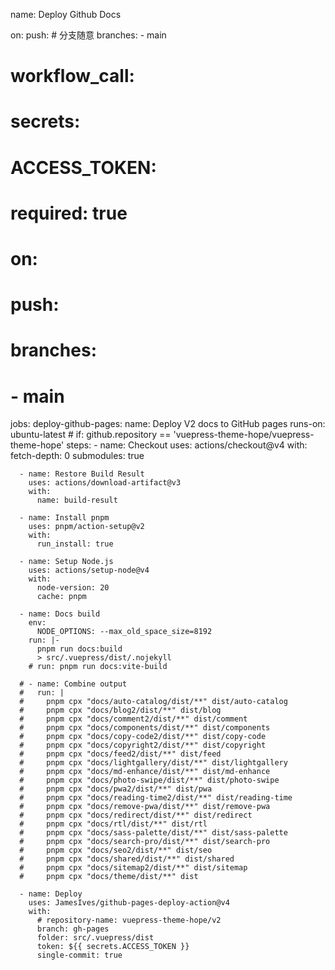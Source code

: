 name: Deploy Github Docs

on:
  push:
    # 分支随意
    branches:
      - main
  # workflow_call:
  #   secrets:
  #     ACCESS_TOKEN:
  #       required: true

# on:
#   push:
#     branches:
#       - main

jobs:
  deploy-github-pages:
    name: Deploy V2 docs to GitHub pages
    runs-on: ubuntu-latest
    # if: github.repository == 'vuepress-theme-hope/vuepress-theme-hope'
    steps:
      - name: Checkout
        uses: actions/checkout@v4
        with:
          fetch-depth: 0
          submodules: true

      - name: Restore Build Result
        uses: actions/download-artifact@v3
        with:
          name: build-result

      - name: Install pnpm
        uses: pnpm/action-setup@v2
        with:
          run_install: true

      - name: Setup Node.js
        uses: actions/setup-node@v4
        with:
          node-version: 20
          cache: pnpm

      - name: Docs build
        env:
          NODE_OPTIONS: --max_old_space_size=8192
        run: |-
          pnpm run docs:build
          > src/.vuepress/dist/.nojekyll
        # run: pnpm run docs:vite-build

      # - name: Combine output
      #   run: |
      #     pnpm cpx "docs/auto-catalog/dist/**" dist/auto-catalog
      #     pnpm cpx "docs/blog2/dist/**" dist/blog
      #     pnpm cpx "docs/comment2/dist/**" dist/comment
      #     pnpm cpx "docs/components/dist/**" dist/components
      #     pnpm cpx "docs/copy-code2/dist/**" dist/copy-code
      #     pnpm cpx "docs/copyright2/dist/**" dist/copyright
      #     pnpm cpx "docs/feed2/dist/**" dist/feed
      #     pnpm cpx "docs/lightgallery/dist/**" dist/lightgallery
      #     pnpm cpx "docs/md-enhance/dist/**" dist/md-enhance
      #     pnpm cpx "docs/photo-swipe/dist/**" dist/photo-swipe
      #     pnpm cpx "docs/pwa2/dist/**" dist/pwa
      #     pnpm cpx "docs/reading-time2/dist/**" dist/reading-time
      #     pnpm cpx "docs/remove-pwa/dist/**" dist/remove-pwa
      #     pnpm cpx "docs/redirect/dist/**" dist/redirect
      #     pnpm cpx "docs/rtl/dist/**" dist/rtl
      #     pnpm cpx "docs/sass-palette/dist/**" dist/sass-palette
      #     pnpm cpx "docs/search-pro/dist/**" dist/search-pro
      #     pnpm cpx "docs/seo2/dist/**" dist/seo
      #     pnpm cpx "docs/shared/dist/**" dist/shared
      #     pnpm cpx "docs/sitemap2/dist/**" dist/sitemap
      #     pnpm cpx "docs/theme/dist/**" dist

      - name: Deploy
        uses: JamesIves/github-pages-deploy-action@v4
        with:
          # repository-name: vuepress-theme-hope/v2
          branch: gh-pages
          folder: src/.vuepress/dist
          token: ${{ secrets.ACCESS_TOKEN }}
          single-commit: true